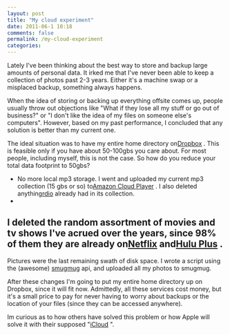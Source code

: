 ```yaml
---
layout: post
title: "My cloud experiment"
date: 2011-06-1 10:18
comments: false
permalink: /my-cloud-experiment
categories:
---
```


 

Lately I've been thinking about the best way to store and backup large amounts of personal data. It irked me that I've never been able to keep a collection of photos past 2-3 years. Either it's a machine swap or a misplaced backup, something always happens. 

When the idea of storing or backing up everything offsite comes up, people usually throw out objections like "What if they lose all my stuff or go out of business?" or "I don't like the idea of my files on someone else's computers". However, based on my past performance, I concluded that any solution is better than my current one.

The ideal situation was to have my entire home directory on[Dropbox](http://www.dropbox.com) . This is feasible only if you have about 50-100gbs you care about. For most people, including myself, this is not the case. So how do you reduce your total data footprint to 50gbs?
- No more local mp3 storage. I went and uploaded my current mp3 collection (15 gbs or so) to[Amazon Cloud Player](http://www.amazon.com/b/?ie=UTF8&node=2658409011&tag=googhydr-20&hvadid=10051401225&ref=pd_sl_6fao23lz18_e) . I also deleted anything[rdio](http://www.rdio.com) already had in its collection. 
- 

I deleted the random assortment of movies and tv shows I've acrued over the years, since 98% of them they are already on[Netflix](http://www.netflix.com) and[Hulu Plus](http://www.hulu.com/plus) .
- 

Pictures were the last remaining swath of disk space. I wrote a script using the (awesome) [smugmug](http://www.smugmug.com) api, and uploaded all my photos to smugmug.



After these changes I'm going to put my entire home directory up on Dropbox, since it will fit now. Admittedly, all these services cost money, but it's a small price to pay for never having to worry about backups or the location of your files (since they can be accessed anywhere).

Im curious as to how others have solved this problem or how Apple will solve it with their supposed "[iCloud](http://www.cbsnews.com/8301-501465_162-20067567-501465.html) ".



 